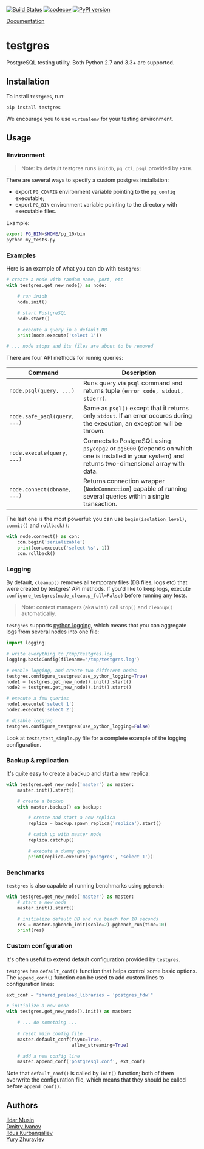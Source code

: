 [![Build Status](https://travis-ci.com/postgrespro/testgres.svg?branch=master)](https://app.travis-ci.com/github/postgrespro/testgres/branches)
[![codecov](https://codecov.io/gh/postgrespro/testgres/branch/master/graph/badge.svg)](https://codecov.io/gh/postgrespro/testgres)
[![PyPI version](https://badge.fury.io/py/testgres.svg)](https://badge.fury.io/py/testgres)

[Documentation](https://postgrespro.github.io/testgres/)

# testgres

PostgreSQL testing utility. Both Python 2.7 and 3.3+ are supported.


## Installation

To install `testgres`, run:

```
pip install testgres
```

We encourage you to use `virtualenv` for your testing environment.


## Usage

### Environment

> Note: by default testgres runs `initdb`, `pg_ctl`, `psql` provided by `PATH`.

There are several ways to specify a custom postgres installation:

* export `PG_CONFIG` environment variable pointing to the `pg_config` executable;
* export `PG_BIN` environment variable pointing to the directory with executable files.

Example:

```bash
export PG_BIN=$HOME/pg_10/bin
python my_tests.py
```


### Examples

Here is an example of what you can do with `testgres`:

```python
# create a node with random name, port, etc
with testgres.get_new_node() as node:

    # run inidb
    node.init()

    # start PostgreSQL
    node.start()

    # execute a query in a default DB
    print(node.execute('select 1'))

# ... node stops and its files are about to be removed
```

There are four API methods for runnig queries:

| Command | Description |
|----------------------------------|-----------------------------------------------------------------------------------------------------------------------------------------------------|
| `node.psql(query, ...)` | Runs query via `psql` command and returns tuple `(error code, stdout, stderr)`. |
| `node.safe_psql(query, ...)` | Same as `psql()` except that it returns only `stdout`. If an error occures during the execution, an exception will be thrown. |
| `node.execute(query, ...)` | Connects to PostgreSQL using `psycopg2` or `pg8000` (depends on which one is installed in your system) and returns two-dimensional array with data. |
| `node.connect(dbname, ...)` | Returns connection wrapper (`NodeConnection`) capable of running several queries within a single transaction. |

The last one is the most powerful: you can use `begin(isolation_level)`, `commit()` and `rollback()`:
```python
with node.connect() as con:
    con.begin('serializable')
    print(con.execute('select %s', 1))
    con.rollback()
```


### Logging

By default, `cleanup()` removes all temporary files (DB files, logs etc) that were created by testgres' API methods.
If you'd like to keep logs, execute `configure_testgres(node_cleanup_full=False)` before running any tests.

> Note: context managers (aka `with`) call `stop()` and `cleanup()` automatically.

`testgres` supports [python logging](https://docs.python.org/3.6/library/logging.html),
which means that you can aggregate logs from several nodes into one file:

```python
import logging

# write everything to /tmp/testgres.log
logging.basicConfig(filename='/tmp/testgres.log')

# enable logging, and create two different nodes
testgres.configure_testgres(use_python_logging=True)
node1 = testgres.get_new_node().init().start()
node2 = testgres.get_new_node().init().start()

# execute a few queries
node1.execute('select 1')
node2.execute('select 2')

# disable logging
testgres.configure_testgres(use_python_logging=False)
```

Look at `tests/test_simple.py` file for a complete example of the logging
configuration.


### Backup & replication

It's quite easy to create a backup and start a new replica:

```python
with testgres.get_new_node('master') as master:
    master.init().start()

    # create a backup
    with master.backup() as backup:

        # create and start a new replica
        replica = backup.spawn_replica('replica').start()

        # catch up with master node
        replica.catchup()

        # execute a dummy query
        print(replica.execute('postgres', 'select 1'))
```

### Benchmarks

`testgres` is also capable of running benchmarks using `pgbench`:

```python
with testgres.get_new_node('master') as master:
    # start a new node
    master.init().start()

    # initialize default DB and run bench for 10 seconds
    res = master.pgbench_init(scale=2).pgbench_run(time=10)
    print(res)
```


### Custom configuration

It's often useful to extend default configuration provided by `testgres`.

`testgres` has `default_conf()` function that helps control some basic
options. The `append_conf()` function can be used to add custom
lines to configuration lines:

```python
ext_conf = "shared_preload_libraries = 'postgres_fdw'"

# initialize a new node
with testgres.get_new_node().init() as master:

    # ... do something ...
	
    # reset main config file
    master.default_conf(fsync=True,
                        allow_streaming=True)

    # add a new config line
    master.append_conf('postgresql.conf', ext_conf)
```

Note that `default_conf()` is called by `init()` function; both of them overwrite
the configuration file, which means that they should be called before `append_conf()`.


## Authors

[Ildar Musin](https://github.com/zilder)  
[Dmitry Ivanov](https://github.com/funbringer)  
[Ildus Kurbangaliev](https://github.com/ildus)  
[Yury Zhuravlev](https://github.com/stalkerg)  
